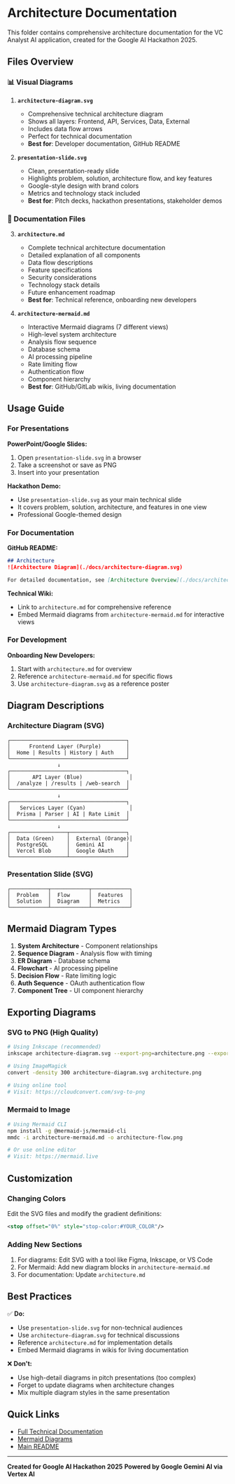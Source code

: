 # Architecture Documentation

This folder contains comprehensive architecture documentation for the VC Analyst AI application, created for the Google AI Hackathon 2025.

## Files Overview

### 📊 Visual Diagrams

1. **`architecture-diagram.svg`**
   - Comprehensive technical architecture diagram
   - Shows all layers: Frontend, API, Services, Data, External
   - Includes data flow arrows
   - Perfect for technical documentation
   - **Best for**: Developer documentation, GitHub README

2. **`presentation-slide.svg`**
   - Clean, presentation-ready slide
   - Highlights problem, solution, architecture flow, and key features
   - Google-style design with brand colors
   - Metrics and technology stack included
   - **Best for**: Pitch decks, hackathon presentations, stakeholder demos

### 📝 Documentation Files

3. **`architecture.md`**
   - Complete technical architecture documentation
   - Detailed explanation of all components
   - Data flow descriptions
   - Feature specifications
   - Security considerations
   - Technology stack details
   - Future enhancement roadmap
   - **Best for**: Technical reference, onboarding new developers

4. **`architecture-mermaid.md`**
   - Interactive Mermaid diagrams (7 different views)
   - High-level system architecture
   - Analysis flow sequence
   - Database schema
   - AI processing pipeline
   - Rate limiting flow
   - Authentication flow
   - Component hierarchy
   - **Best for**: GitHub/GitLab wikis, living documentation

## Usage Guide

### For Presentations

**PowerPoint/Google Slides:**
1. Open `presentation-slide.svg` in a browser
2. Take a screenshot or save as PNG
3. Insert into your presentation

**Hackathon Demo:**
- Use `presentation-slide.svg` as your main technical slide
- It covers problem, solution, architecture, and features in one view
- Professional Google-themed design

### For Documentation

**GitHub README:**
```markdown
## Architecture
![Architecture Diagram](./docs/architecture-diagram.svg)

For detailed documentation, see [Architecture Overview](./docs/architecture.md)
```

**Technical Wiki:**
- Link to `architecture.md` for comprehensive reference
- Embed Mermaid diagrams from `architecture-mermaid.md` for interactive views

### For Development

**Onboarding New Developers:**
1. Start with `architecture.md` for overview
2. Reference `architecture-mermaid.md` for specific flows
3. Use `architecture-diagram.svg` as a reference poster

## Diagram Descriptions

### Architecture Diagram (SVG)
```
┌─────────────────────────────────────┐
│      Frontend Layer (Purple)        │
│  Home | Results | History | Auth    │
└─────────────────────────────────────┘
                ↓
┌─────────────────────────────────────┐
│       API Layer (Blue)               │
│  /analyze | /results | /web-search  │
└─────────────────────────────────────┘
                ↓
┌─────────────────────────────────────┐
│   Services Layer (Cyan)              │
│  Prisma | Parser | AI | Rate Limit  │
└─────────────────────────────────────┘
                ↓
┌──────────────────┬──────────────────┐
│  Data (Green)    │  External (Orange)│
│  PostgreSQL      │  Gemini AI       │
│  Vercel Blob     │  Google OAuth    │
└──────────────────┴──────────────────┘
```

### Presentation Slide (SVG)
```
┌────────────┬────────────┬────────────┐
│  Problem   │  Flow      │  Features  │
│  Solution  │  Diagram   │  Metrics   │
└────────────┴────────────┴────────────┘
```

## Mermaid Diagram Types

1. **System Architecture** - Component relationships
2. **Sequence Diagram** - Analysis flow with timing
3. **ER Diagram** - Database schema
4. **Flowchart** - AI processing pipeline
5. **Decision Flow** - Rate limiting logic
6. **Auth Sequence** - OAuth authentication flow
7. **Component Tree** - UI component hierarchy

## Exporting Diagrams

### SVG to PNG (High Quality)
```bash
# Using Inkscape (recommended)
inkscape architecture-diagram.svg --export-png=architecture.png --export-dpi=300

# Using ImageMagick
convert -density 300 architecture-diagram.svg architecture.png

# Using online tool
# Visit: https://cloudconvert.com/svg-to-png
```

### Mermaid to Image
```bash
# Using Mermaid CLI
npm install -g @mermaid-js/mermaid-cli
mmdc -i architecture-mermaid.md -o architecture-flow.png

# Or use online editor
# Visit: https://mermaid.live
```

## Customization

### Changing Colors
Edit the SVG files and modify the gradient definitions:
```svg
<stop offset="0%" style="stop-color:#YOUR_COLOR"/>
```

### Adding New Sections
1. For diagrams: Edit SVG with a tool like Figma, Inkscape, or VS Code
2. For Mermaid: Add new diagram blocks in `architecture-mermaid.md`
3. For documentation: Update `architecture.md`

## Best Practices

✅ **Do:**
- Use `presentation-slide.svg` for non-technical audiences
- Use `architecture-diagram.svg` for technical discussions
- Reference `architecture.md` for implementation details
- Embed Mermaid diagrams in wikis for living documentation

❌ **Don't:**
- Use high-detail diagrams in pitch presentations (too complex)
- Forget to update diagrams when architecture changes
- Mix multiple diagram styles in the same presentation

## Quick Links

- [Full Technical Documentation](./architecture.md)
- [Mermaid Diagrams](./architecture-mermaid.md)
- [Main README](../README.md)

---

**Created for Google AI Hackathon 2025**
**Powered by Google Gemini AI via Vertex AI**

